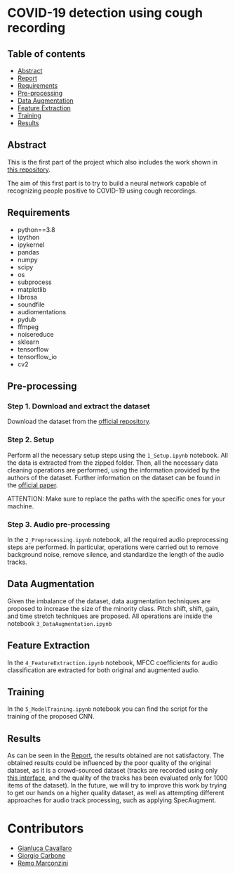 # COVID-19 detection using cough recording

## Table of contents
* [Abstract](#abstract)
* [Report](https://www.slideshare.net/GianlucaCavallaro3/medical-data-management-covid19-detection-using-cough-recordings-chest-xrays-classification-and-generation)
* [Requirements](#requirements)
* [Pre-processing](#pre-processing)
* [Data Augmentation](#data-augmentation)
* [Feature Extraction](#feature-extraction)
* [Training](#training)
* [Results](#results)


## Abstract

This is the first part of the project which also includes the work shown in [this repository](https://github.com/Gianluca124/CXR-ACGAN-chest-xray-generator-covid19-pneumonia).

The aim of this first part is to try to build a neural network capable of recognizing people positive to COVID-19 using cough recordings.

## Requirements

- python==3.8
- ipython
- ipykernel
- pandas
- numpy
- scipy
- os
- subprocess
- matplotlib
- librosa
- soundfile
- audiomentations
- pydub
- ffmpeg
- noisereduce
- sklearn
- tensorflow
- tensorflow_io
- cv2


## Pre-processing

### Step 1. Download and extract the dataset

Download the dataset from the [official repository](https://c4science.ch/diffusion/10770/).

### Step 2. Setup

Perform all the necessary setup steps using the `1_Setup.ipynb` notebook. All the data is extracted from the zipped folder. Then, all the necessary data cleaning operations are performed, using the information provided by the authors of the dataset. Further information on the dataset can be found in the [official paper](https://www.nature.com/articles/s41597-021-00937-4).

ATTENTION: Make sure to replace the paths with the specific ones for your machine.

### Step 3. Audio pre-processing

In the `2_Preprocessing.ipynb` notebook, all the required audio preprocessing steps are performed. In particular, operations were carried out to remove background noise, remove silence, and standardize the length of the audio tracks.


## Data Augmentation

Given the imbalance of the dataset, data augmentation techniques are proposed to increase the size of the minority class. Pitch shift, shift, gain, and time stretch techniques are proposed. All operations are inside the notebook `3_DataAugmentation.ipynb`


## Feature Extraction

In the `4_FeatureExtraction.ipynb` notebook, MFCC coefficients for audio classification are extracted for both original and augmented audio.


## Training

In the `5_ModelTraining.ipynb` notebook you can find the script for the training of the proposed CNN.


## Results

As can be seen in the [Report](https://www.slideshare.net/GianlucaCavallaro3/medical-data-management-covid19-detection-using-cough-recordings-chest-xrays-classification-and-generation), the results obtained are not satisfactory. The obtained results could be influenced by the poor quality of the original dataset, as it is a crowd-sourced dataset (tracks are recorded using only [this interface](https://coughvid.epfl.ch/), and the quality of the tracks has been evaluated only for 1000 items of the dataset). In the future, we will try to improve this work by trying to get our hands on a higher quality dataset, as well as attempting different approaches for audio track processing, such as applying SpecAugment.


# Contributors

* [Gianluca Cavallaro](https://github.com/Gianluca124) 
* [Giorgio Carbone](https://github.com/giocoal) 
* [Remo Marconzini](https://github.com/rmarconzini)
